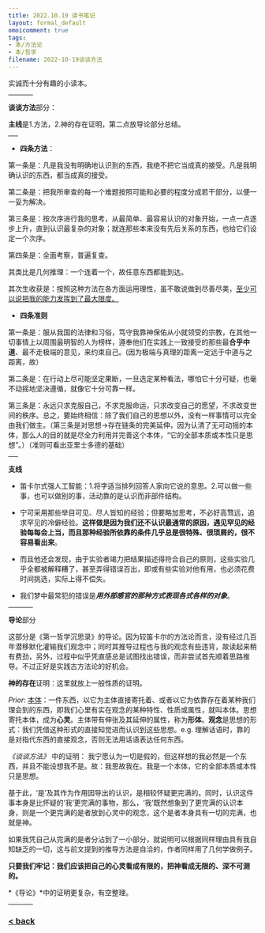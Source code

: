 ```yaml
---
title: 2022.10.19 读书笔记
layout: formal_default
omoicomment: true
tags:
- 本/方法论
- 本/哲学
filename: 2022-10-19谈谈方法
---
```


实诚而十分有趣的小读本。
<hr style="width:50px;text-align:left;margin-left:0">

**谈谈方法**部分：

**主线**是1.方法，2.神的存在证明，第二点放导论部分总结。

<hr style="width:20px;text-align:left;margin-left:0">

- **四条方法**：

第一条是：凡是我没有明确地认识到的东西，我绝不把它当成真的接受。凡是我明确认识的东西，都当成真的接受。

第二条是：把我所审查的每一个难题按照可能和必要的程度分成若干部分，以便一一妥为解决。

第三条是：按次序进行我的思考，从最简单、最容易认识的对象开始，一点一点逐步上升，直到认识最复杂的对象；就连那些本来没有先后关系的东西，也给它们设定一个次序。

第四条是：全面考察，普遍复查。

其类比是几何推理：一个连着一个，故任意东西都能到达。

其次生收获是：按照这种方法在各方面运用理性，虽不敢说做到尽善尽美，<u>至少可以说把我的能力发挥到了最大限度。</u>

- **四条准则**

第一条是：服从我国的法律和习俗，笃守我靠神保佑从小就领受的宗教，在其他一切事情上以周围最明智的人为榜样，遵奉他们在实践上一致接受的那些最**合乎中道**、最不走极端的意见，来约束自己。(因为极端与真理的距离一定远于中道与之距离，故）

第二条是：在行动上尽可能坚定果断，一旦选定某种看法，哪怕它十分可疑，也毫不动摇地坚决遵循，就像它十分可靠一样。

第三条是：永远只求克服自己，不求克服命运，只求改变自己的愿望，不求改变世间的秩序。总之，要始终相信：除了我们自己的思想以外，没有一样事情可以完全由我们做主。（第三条是对思想->存在链条的完美延伸，因为认清了无可动摇的本体，那么人的目的就是尽全力利用并完善这个本体，“它的全部本质或本性只是思想”。）（准则可看出亚里士多德的基础）

<hr style="width:20px;text-align:left;margin-left:0">

**支线**

- 笛卡尔式强人工智能：1.将字适当排列回答人家向它说的意思。2.可以做一些事，也可以做别的事，活动靠的是认识而非部件结构。

- 宁可采用那些举目可见、尽人皆知的经验；但要略加思考，不必好高骛远，追求罕见的冷僻经验。**这样做是因为我们还不认识最通常的原因，遇见罕见的经验每每会上当，而且那种经验所依靠的条件几乎总是很特殊、很琐屑的，很不容易看出来**。

- 而且他还会发现，由于实验者竭力把结果描述得符合自己的原则，这些实验几乎全都被解释糟了，甚至弄得错误百出，即或有些实验对他有用，也必须花费时间挑选，实际上得不偿失。

- 我们梦中最常犯的错误是***用外部感官的那种方式表现各式各样的对象***。

<hr style="width:50px;text-align:left;margin-left:0">

**导论**部分

这部分是《第一哲学沉思录》的导论。因为较笛卡尔的方法论而言，没有经过几百年潜移默化灌输我们观念中；同时其推导过程也与我的观念有些违背，故读起来稍有费劲，另外，过程中似乎凭直感总是试图找出错误，而非尝试首先顺着思路推导。不过正好是实践古方法论的好机会。

**神的存在**证明：这里就放上一般性质的证明。

*Prior*: <u>本体</u>：一件东西，以它为主体直接寄托着、或者以它为依靠存在着某种我们理会到的东西，即我们心里有实在观念的某种特性、性质或属性，就叫本体。思想寄托本体，成为**心灵**。主体带有伸张及其延伸的属性，称为**形体**。**观念**是思想的形式：我们凭借这种形式的直接知觉进而认识到这些思想。e.g. 理解话语时，靠的是对指代东西的直接观念，否则无法用话语表达任何东西。

*《谈谈方法》* 中的证明：
我宁愿认为一切是假的，但这样想的我必然是一个东西，并且不能设想我不是。故：我思故我在。我是一个本体，它的全部本质或本性只是思想。

基于此，‘是’及其作为作用因导出的认识，是相较怀疑更完满的。同时，认识这件事本身是比怀疑的‘我’更完满的事物，那么，‘我’既然想象到了更完满的认识本身，则是一个更完满的是者放到心灵中的观念，这个是者本身具有一切的完满，也就是神。

如果我凭自己从完满的是者分沾到了一小部分，就说明可以根据同样理由具有我自知缺乏的一切，这与前文提到的推导方法是自洽的，作者同样用了几何学做例子。

**只要我们牢记：我们应该把自己的心灵看成有限的，把神看成无限的、深不可测的。**

*《导论》*中的证明更复杂，有空整理。

<hr style="width:50px;text-align:left;margin-left:0">


### [< back](https://wzetto.github.io/wz369.github.io/omoi_main/omoi.html)

